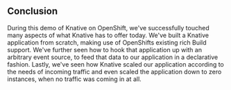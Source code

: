 ## Conclusion

During this demo of Knative on OpenShift, we've successfully touched many aspects of what Knative has to offer today. 
We've built a Knative application from scratch, making use of OpenShifts existing rich Build support. We've further seen 
how to hook that application up with an arbitrary event source, to feed that data to our application in a declarative 
fashion. Lastly, we've seen how Knative scaled our application according to the needs of incoming traffic and even scaled 
the application down to zero instances, when no traffic was coming in at all.
